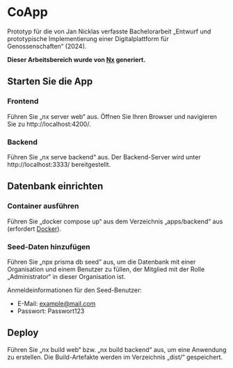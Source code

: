 # CoApp

Prototyp für die von Jan Nicklas verfasste Bachelorarbeit „Entwurf und prototypische Implementierung einer Digitalplattform für Genossenschaften“ (2024).

**Dieser Arbeitsbereich wurde von [Nx](https://nx.dev) generiert.**

## Starten Sie die App

### Frontend
Führen Sie „nx server web“ aus. Öffnen Sie Ihren Browser und navigieren Sie zu http://localhost:4200/.

### Backend
Führen Sie „nx serve backend“ aus. Der Backend-Server wird unter http://localhost:3333/ bereitgestellt.

## Datenbank einrichten

### Container ausführen
Führen Sie „docker compose up“ aus dem Verzeichnis „apps/backend“ aus (erfordert [Docker](https://www.docker.com/products/docker-desktop/)).

### Seed-Daten hinzufügen
Führen Sie „npx prisma db seed“ aus, um die Datenbank mit einer Organisation und einem Benutzer zu füllen, der Mitglied mit der Rolle „Administrator“ in dieser Organisation ist.

Anmeldeinformationen für den Seed-Benutzer:
- E-Mail: example@mail.com
- Passwort: Passwort123

## Deploy

Führen Sie „nx build web“ bzw. „nx build backend“ aus, um eine Anwendung zu erstellen. Die Build-Artefakte werden im Verzeichnis „dist/“ gespeichert.
